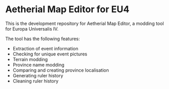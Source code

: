 # Aetherial Map Editor for EU4
 
This is the development repository for Aetherial Map Editor, a modding tool for Europa Universalis IV.

The tool has the following features:
* Extraction of event information
* Checking for unique event pictures
* Terrain modding
* Province name modding
* Comparing and creating province localisation
* Generating ruler history
* Cleaning ruler history
